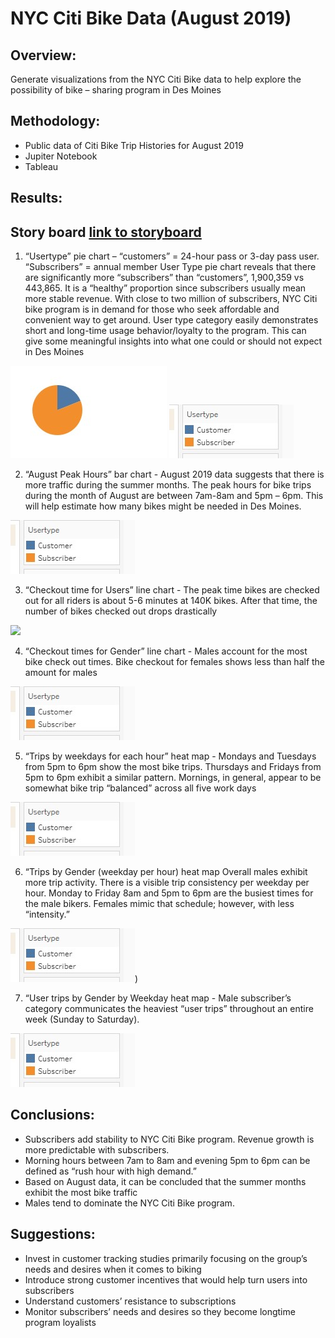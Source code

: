 # NYC Citi Bike Data (August 2019)

## Overview: 
Generate visualizations from the NYC Citi Bike data to help explore the possibility of bike – sharing program in Des Moines

## Methodology:
* Public data of Citi Bike Trip Histories for August 2019
* Jupiter Notebook
* Tableau

## Results:  
## Story board [link to storyboard](https://public.tableau.com/app/profile/aggie.jasinski/viz/NYCCitiBikeSharingProgramSTORY/NYCCitiBikeStory-Updated?publish=yes)
1.	“Usertype” pie chart – “customers” = 24-hour pass or 3-day pass user.  “Subscribers” = annual member
User Type pie chart reveals that there are significantly more “subscribers” than “customers”, 1,900,359 vs 443,865.  It is a “healthy” proportion since subscribers usually mean more stable revenue.  With close to two million of subscribers, NYC Citi bike program is in demand for those who seek affordable and convenient way to get around.  User type category easily demonstrates short and long-time usage behavior/loyalty to the program.  This can give some meaningful insights into what one could or should not expect in Des Moines 

![](https://github.com/Aggie01/Citi_bikesharing/blob/main/UserType1.jpg?raw=true)
![](https://github.com/Aggie01/Citi_bikesharing/blob/main/UserType2.jpg?raw=true)


2.	“August Peak Hours” bar chart - 
August 2019 data suggests that there is more traffic during the summer months.  The peak hours for bike trips during the month of August are between 7am-8am and 5pm – 6pm.  This will help estimate how many bikes might be needed in Des Moines.

![](https://github.com/Aggie01/Citi_bikesharing/blob/main/UserType2.jpg?raw=true)
  
3.	“Checkout time for Users” line chart -
The peak time bikes are checked out for all riders is about 5-6 minutes at 140K bikes.  After that time, the number of bikes checked out drops drastically 

![](Candidates%20election%20results.png)
    
4.	“Checkout times for Gender” line chart -
Males account for the most bike check out times.  Bike checkout for females shows less than half the amount for males

![](https://github.com/Aggie01/Citi_bikesharing/blob/main/UserType2.jpg?raw=true)

5.	“Trips by weekdays for each hour” heat map -
Mondays and Tuesdays from 5pm to 6pm show the most bike trips.  Thursdays and Fridays from 5pm to 6pm exhibit a similar pattern.  Mornings, in general, appear to be somewhat bike trip “balanced” across all five work days

![](https://github.com/Aggie01/Citi_bikesharing/blob/main/UserType2.jpg?raw=true)

6.	“Trips by Gender (weekday per hour) heat map
Overall males exhibit more trip activity.  There is a visible trip consistency per weekday per hour.  Monday to Friday 8am and 5pm to 6pm are the busiest times for the male bikers.  Females mimic that schedule; however, with less “intensity.”

![](https://github.com/Aggie01/Citi_bikesharing/blob/main/UserType2.jpg?raw=true))
  
7.	“User trips by Gender by Weekday heat map -
Male subscriber’s category communicates the heaviest “user trips” throughout an entire week (Sunday to Saturday).

![](https://github.com/Aggie01/Citi_bikesharing/blob/main/UserType2.jpg?raw=true)

 ## Conclusions:
-	Subscribers add stability to NYC Citi Bike program.  Revenue growth is more predictable with subscribers.
-	Morning hours between 7am to 8am and evening 5pm to 6pm can be defined as “rush hour with high demand.”
-	Based on August data, it can be concluded that the summer months exhibit the most bike traffic
-	Males tend to dominate the NYC Citi Bike program.
## Suggestions:
-	Invest in customer tracking studies primarily focusing on the group’s needs and desires when it comes to biking
-	Introduce strong customer incentives that would help turn users into subscribers
-	Understand customers’ resistance to subscriptions
-	Monitor subscribers’ needs and desires so they become longtime program loyalists

  
  
